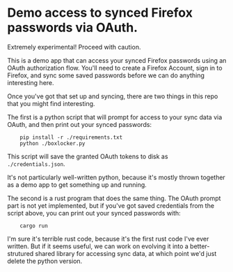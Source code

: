 # Demo access to synced Firefox passwords via OAuth.

Extremely experimental!  Proceed with caution.

This is a demo app that can access your synced Firefox passwords
using an OAuth authorization flow.  You'll need to create a
Firefox Account, sign in to Firefox, and sync some saved passwords
before we can do anything interesting here.

Once you've got that set up and syncing, there are two things in
this repo that you might find interesting.

The first is a python script that will prompt for access to your
sync data via OAuth, and then print out your synced passwords:

```
    pip install -r ./requirements.txt
    python ./boxlocker.py
```

This script will save the granted OAuth tokens to disk as
`./credentials.json`.

It's not particularly well-written python, because it's mostly thrown
together as a demo app to get something up and running.

The second is a rust program that does the same thing.  The OAuth
prompt part is not yet implemented, but if you've got saved
credentials from the script above, you can print out your synced
passwords with:

```
    cargo run
```

I'm sure it's terrible rust code, because it's the first rust code
I've ever written.  But if it seems useful, we can work on evolving
it into a better-strutured shared library for accessing sync data,
at which point we'd just delete the python version.
